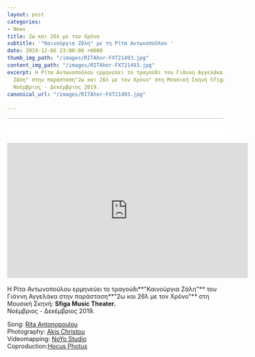 ```yaml
---
layout: post
categories:
- News
title: 2ω και 26λ με τον Χρόνο
subtitle: '"Καινούργια Ζάλη" με τη Ρίτα Αντωνοπούλου '
date: 2019-12-06 23:00:00 +0000
thumb_img_path: "/images/RITAhor-FXT21493.jpg"
content_img_path: "/images/RITAhor-FXT21493.jpg"
excerpt: Η Ρίτα Αντωνοπούλου ερμηνεύει το τραγούδι του Γιάννη Αγγελάκα "Καινούργια
  Ζάλη" στην παράσταση"2ω και 26λ με τον Χρόνο" στη Μουσική Σκηνή Sfiga Music Theater.
  Νοέμβριος - Δεκέμβριος 2019.
canonical_url: "/images/RITAhor-FXT21493.jpg"

---
```

![](/images/bwok-2.jpg)

<iframe width="560" height="315" src="https://www.youtube.com/embed/aO7Dk11cjqA" frameborder="0" allow="accelerometer; autoplay; encrypted-media; gyroscope; picture-in-picture" allowfullscreen></iframe>

Η Ρίτα Αντωνοπούλου ερμηνεύει το τραγούδι**"Καινούργια Ζάλη"** του Γιάννη Αγγελάκα  στην παράσταση**"2ω και 26λ με τον Χρόνο"** στη Μουσική Σκηνή: **Sfiga Music Theater.**   
Νοέμβριος - Δεκέμβριος 2019.

Song: <a href="https://www.facebook.com/rita.antonopoulou/" target="blank">Rita Antonopoulou </a>   
Photography: <a href="https://www.facebook.com/akis.christou.7" target="blank">Akis Christou</a>   
Videomapping: <a href="https://www.facebook.com/noyolightstudio/" target="blank">NoYo Studio</a>   
Coproduction:<a href="https://www.facebook.com/1minute.project/" target="blank">Hocus Photus</a>